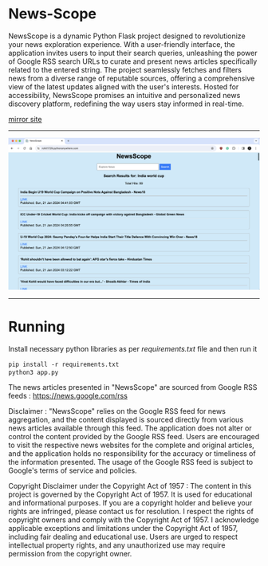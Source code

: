 # News-Scope

NewsScope is a dynamic Python Flask project designed to revolutionize your news exploration experience. With a user-friendly interface, the application invites users to input their search queries, unleashing the power of Google RSS search URLs to curate and present news articles specifically related to the entered string. The project seamlessly fetches and filters news from a diverse range of reputable sources, offering a comprehensive view of the latest updates aligned with the user's interests. Hosted for accessibility, NewsScope promises an intuitive and personalized news discovery platform, redefining the way users stay informed in real-time.

[mirror site](https://news-scope.onrender.com/)
<hr>

![ScreenShot](image.png)

<hr>

# Running

Install necessary python libraries as per _requirements.txt_ file and then run it

```
pip install -r requirements.txt
python3 app.py
```
The news articles presented in "NewsScope" are sourced from Google RSS feeds : https://news.google.com/rss

Disclaimer : "NewsScope" relies on the Google RSS feed for news aggregation, and the content displayed is sourced directly from various news articles available through this feed. The application does not alter or control the content provided by the Google RSS feed. Users are encouraged to visit the respective news websites for the complete and original articles, and the application holds no responsibility for the accuracy or timeliness of the information presented. The usage of the Google RSS feed is subject to Google's terms of service and policies.

Copyright Disclaimer under the Copyright Act of 1957 : The content in this project is governed by the Copyright Act of 1957. It is used for educational and informational purposes. If you are a copyright holder and believe your rights are infringed, please contact us for resolution. I respect the rights of copyright owners and comply with the Copyright Act of 1957. I acknowledge applicable exceptions and limitations under the Copyright Act of 1957, including fair dealing and educational use. Users are urged to respect intellectual property rights, and any unauthorized use may require permission from the copyright owner.
